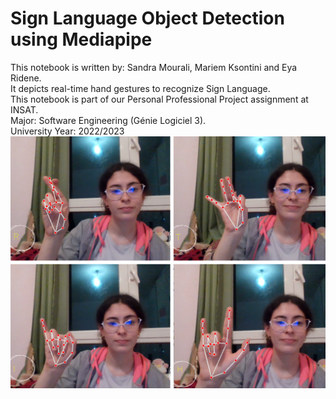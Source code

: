 # Sign Language Object Detection using Mediapipe
This notebook is written by: Sandra Mourali, Mariem Ksontini and Eya Ridene.
<br>
It depicts real-time hand gestures to recognize Sign Language.
<br>
This notebook is part of our Personal Professional Project assignment at INSAT.
<br>
Major: Software Engineering (Génie Logiciel 3).
<br>
University Year: 2022/2023 
<br>
![Image description](data\test.png)